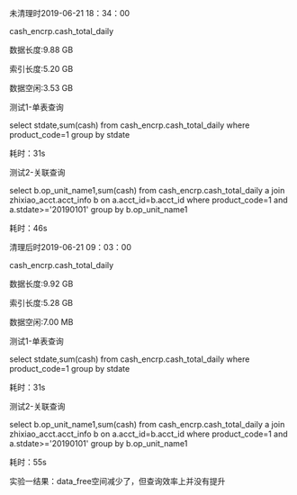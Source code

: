 未清理时2019-06-21 18：34：00

cash_encrp.cash_total_daily

数据长度:9.88 GB

索引长度:5.20 GB

数据空闲:3.53 GB



测试1-单表查询

select stdate,sum(cash)
from cash_encrp.cash_total_daily
where product_code=1
group by stdate

耗时：31s



测试2-关联查询

select b.op_unit_name1,sum(cash)
from cash_encrp.cash_total_daily a
join zhixiao_acct.acct_info b
on a.acct_id=b.acct_id
where product_code=1 and a.stdate>='20190101'
group by b.op_unit_name1

耗时：46s







清理后时2019-06-21 09：03：00

cash_encrp.cash_total_daily

数据长度:9.92 GB

索引长度:5.28 GB

数据空闲:7.00 MB





测试1-单表查询

select stdate,sum(cash)
from cash_encrp.cash_total_daily
where product_code=1
group by stdate

耗时：31s



测试2-关联查询

select b.op_unit_name1,sum(cash)
from cash_encrp.cash_total_daily a
join zhixiao_acct.acct_info b
on a.acct_id=b.acct_id
where product_code=1 and a.stdate>='20190101'
group by b.op_unit_name1

耗时：55s



实验一结果：data_free空间减少了，但查询效率上并没有提升





